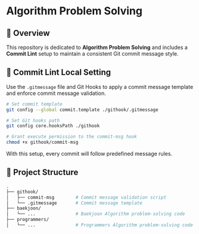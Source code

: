 # Algorithm Problem Solving

## 📌 Overview
This repository is dedicated to **Algorithm Problem Solving** and includes a **Commit Lint** setup to maintain a consistent Git commit message style.


## 🔧 Commit Lint Local Setting

Use the `.gitmessage` file and Git Hooks to apply a commit message template and enforce commit message validation.

```bash
# Set commit template
git config --global commit.template ./githook/.gitmessage

# Set Git hooks path
git config core.hooksPath ./githook

# Grant execute permission to the commit-msg hook
chmod +x githook/commit-msg
```
With this setup, every commit will follow predefined message rules.


## 📁 Project Structure
```bash
.
├── githook/
│   ├── commit-msg        # Commit message validation script
│   └── .gitmessage       # Commit message template
├── baekjoon/
│   └── ...               # Baekjoon Algorithm problem-solving code
├── programmers/
│   └── ...               # Programmers Algorithm problem-solving code
```

